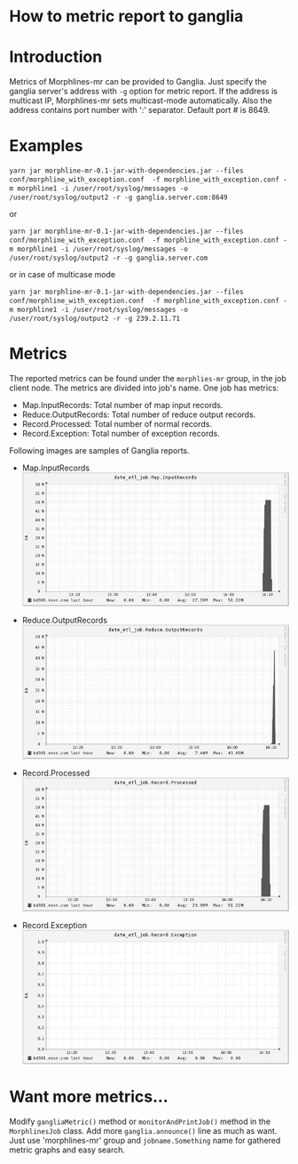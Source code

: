 How to metric report to ganglia
===============================

# Introduction

Metrics of Morphlines-mr can be provided to Ganglia. Just specify the ganglia server's address with `-g` option for metric report. 
If the address is multicast IP, Morphlines-mr sets multicast-mode automatically. Also the address contains port number with ':' separator. Default port # is 8649.

# Examples

```
yarn jar morphline-mr-0.1-jar-with-dependencies.jar --files conf/morphline_with_exception.conf  -f morphline_with_exception.conf -m morphline1 -i /user/root/syslog/messages -o /user/root/syslog/output2 -r -g ganglia.server.com:8649
```

or

```
yarn jar morphline-mr-0.1-jar-with-dependencies.jar --files conf/morphline_with_exception.conf  -f morphline_with_exception.conf -m morphline1 -i /user/root/syslog/messages -o /user/root/syslog/output2 -r -g ganglia.server.com
```

or in case of multicase mode

```
yarn jar morphline-mr-0.1-jar-with-dependencies.jar --files conf/morphline_with_exception.conf  -f morphline_with_exception.conf -m morphline1 -i /user/root/syslog/messages -o /user/root/syslog/output2 -r -g 239.2.11.71
```

# Metrics

The reported metrics can be found under the `morphlies-mr` group, in the job client node. The metrics are divided into job's name. One job has metrics:

* Map.InputRecords: Total number of map input records.
* Reduce.OutputRecords: Total number of reduce output records.
* Record.Processed: Total number of normal records.
* Record.Exception: Total number of exception records.

Following images are samples of Ganglia reports.

* Map.InputRecords
![Image of MapInputRecords](images/MapInputRecords.png)

* Reduce.OutputRecords
![Image of ReduceOutputRecords](images/ReduceOutputRecords.png)

* Record.Processed
![Image of RecordProcessed](images/RecordProcessed.png)

* Record.Exception
![Image of RecordException](images/RecordException.png)

# Want more metrics...

Modify `gangliaMetric()` method or `monitorAndPrintJob()` method in the `MorphlinesJob` class. Add more `ganglia.announce()` line as much as want.
Just use 'morphlines-mr' group and `jobname.Something` name for gathered metric graphs and easy search.